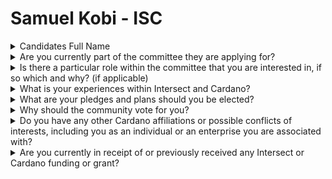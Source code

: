 # Samuel Kobi - ISC

<details>

<summary>Candidates Full Name</summary>

Samuel Kobi

</details>



<details>

<summary>Are you currently part of the committee they are applying for?</summary>

No

</details>



<details>

<summary>Is there a particular role within the committee that you are interested in, if so which and why? (if applicable)</summary>

I am passionate about contributing to the strategic direction and long term success of the ecosystem. I bring strong foundation in leadership, strategic planning and governance per my background in business administration and management. This will help guide critical decisions, foster collaboration and ensure that the goals of the community are met in a transparent and inclusive manner

</details>



<details>

<summary>What is your experiences within Intersect and Cardano?</summary>

I have been a member of the Cardano ecosystem since 2022. I am currently L2 reviewer of Project Catalyst since F11. Working for Wada Global, a key stakeholder in intersect and Cardano affords me with rich experiences in the ecosystem.

</details>



<details>

<summary>What are your pledges and plans should you be elected?</summary>

My pledge is to help bring strategic oversight and thoughtful Devi making to the steering committee. This will ensure that the ecosystem evolves in a transparent and community driven manner. I plan to leverage my background expertise to steer the organisation towards sustainable growth, promote stronger partnerships and promote a governance structure that empowers all stakeholders.

</details>



<details>

<summary>Why should the community vote for you?</summary>

The community should vote for me because my background in business administration and management equips me with strong leadership, strategic planning and governance skills that are essential for shaping the future of Cardano. I am committed to ensuring transparency, collaboration and in addition drive initiatives that reflect long term vision of the ecosystem

</details>



<details>

<summary>Do you have any other Cardano affiliations or possible conflicts of interests, including you as an individual or an enterprise you are associated with?</summary>

I have no affiliations or conflict on interest as an individual.

</details>



<details>

<summary>Are you currently in receipt of or previously received any Intersect or Cardano funding or grant?</summary>

Not as an individual, but I have led projects and/or actively engaged with project that received funding through Wada Global Ltd.

</details>
